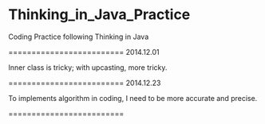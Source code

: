Thinking_in_Java_Practice
=========================

Coding Practice following Thinking in Java

=========================
2014.12.01

Inner class is tricky; with upcasting, more tricky.

=========================
2014.12.23

To implements algorithm in coding, I need to be more accurate and precise.

=========================